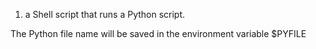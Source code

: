 1. a Shell script that runs a Python script.

The Python file name will be saved in the environment variable $PYFILE

